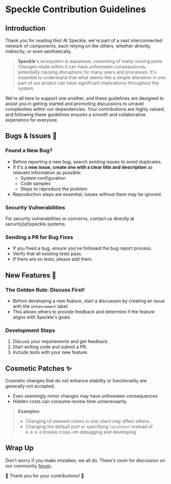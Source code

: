 # Speckle Contribution Guidelines

## Introduction

Thank you for reading this! At Speckle, we're part of a vast interconnected network of components, each relying on the others, whether directly, indirectly, or even aesthetically.

> **Speckle**'s ecosystem is expansive, consisting of many moving parts. Changes made within it can have unforeseen consequences, potentially causing disruptions for many users and processes. It's essential to understand that what seems like a simple alteration in one part of our project can have significant implications throughout the system.

We're all here to support one another, and these guidelines are designed to assist you in getting started and promoting discussions to unravel complexities within our dependencies. Your contributions are highly valued, and following these guidelines ensures a smooth and collaborative experience for everyone.

## Bugs & Issues 🐞

### Found a New Bug?

- Before reporting a new bug, search existing issues to avoid duplicates.
- If it's a **new issue, create one with a clear title and description** as relevant information as possible:
  - System configuration
  - Code samples
  - Steps to reproduce the problem
- Reproduction steps are essential; issues without them may be ignored.

### Security Vulnerabilities

For security vulnerabilities or concerns, contact us directly at security[at]speckle.systems.

### Sending a PR for Bug Fixes

- If you fixed a bug, ensure you've followed the bug report process.
- Verify that all existing tests pass.
- If there are no tests, please add them.

## New Features 🎉

### The Golden Rule: Discuss First!

- Before developing a new feature, start a discussion by creating an issue with the `enhancement` label.
- This allows others to provide feedback and determine if the feature aligns with Speckle's goals.

### Development Steps

1. Discuss your requirements and get feedback.
2. Start writing code and submit a PR.
3. Include tests with your new feature.

## Cosmetic Patches ✨

Cosmetic changes that do not enhance stability or functionality are generally not accepted.

- Even seemingly minor changes may have unforeseen consequences.
- Hidden costs can consume review time unnecessarily.

> **Examples**:
>
> - Changing UI element colors in one client may affect others.
> - Changing the default port or specifying `localhost` instead of `0.0.0.0` breaks cross-vm debugging and developing.

## Wrap Up

Don't worry if you make mistakes; we all do. There's room for discussion on our community [forum](https://speckle.community/).

🙌 Thank you for your contributions! 🙌
